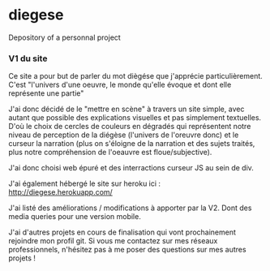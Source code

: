 # diegese
Depository of a personnal project 

### V1 du site

Ce site a pour but de parler du mot diègése que j'apprécie particulièrement. C'est "l'univers d'une oeuvre, le monde qu'elle évoque et dont elle représente une partie"

J'ai donc décidé de le "mettre en scène" à travers un site simple, avec autant que possible des explications visuelles et pas simplement textuelles. D'où le choix de cercles de couleurs en dégradés qui représentent notre niveau de perception de la diégèse (l'univers de l'oreuvre donc) et le curseur la narration (plus on s'éloigne de la narration et des sujets traités, plus notre compréhension de l'oeauvre est floue/subjective).

J'ai donc choisi web épuré et des interractions curseur JS au sein de div. 

J'ai également hébergé le site sur heroku ici : http://diegese.herokuapp.com/

J'ai listé des améliorations / modifications à apporter par la V2. Dont des media queries pour une version mobile.

J'ai d'autres projets en cours de finalisation qui vont prochainement rejoindre mon profil git.
Si vous me contactez sur mes réseaux professionnels, n'hésitez pas à me poser des questions sur mes autres projets ! 
